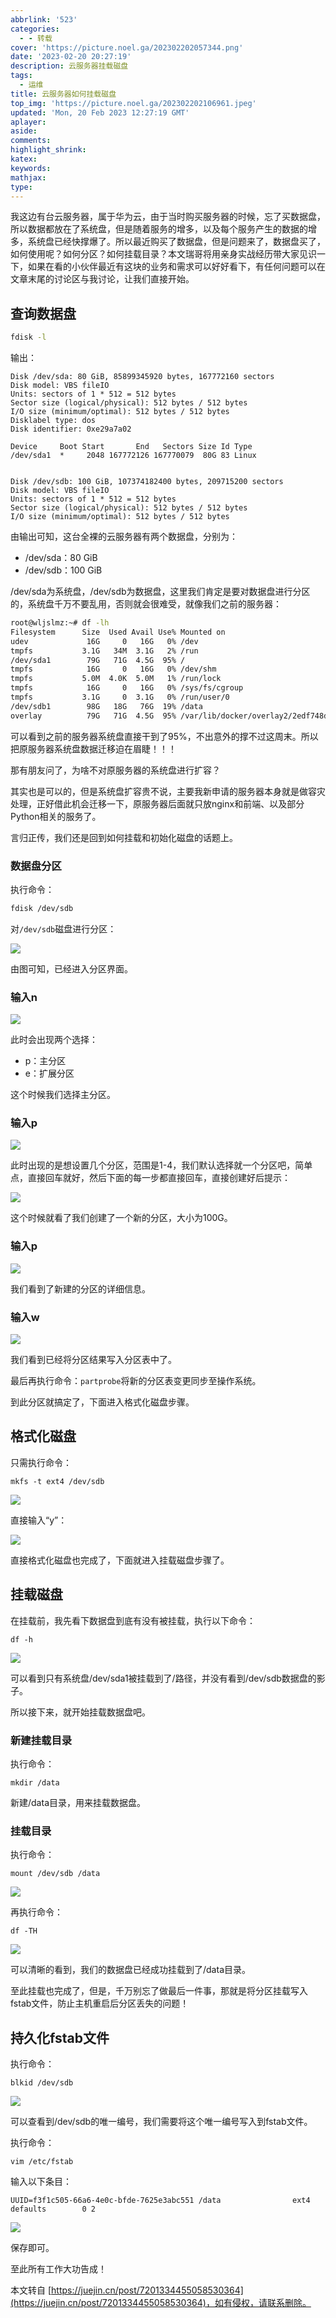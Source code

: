 ```yaml
---
abbrlink: '523'
categories:
  - - 转载
cover: 'https://picture.noel.ga/202302202057344.png'
date: '2023-02-20 20:27:19'
description: 云服务器挂载磁盘
tags:
  - 运维
title: 云服务器如何挂载磁盘
top_img: 'https://picture.noel.ga/202302202106961.jpeg'
updated: 'Mon, 20 Feb 2023 12:27:19 GMT'
aplayer:
aside:
comments:
highlight_shrink:
katex:
keywords:
mathjax:
type:
---
```

我这边有台云服务器，属于华为云，由于当时购买服务器的时候，忘了买数据盘，所以数据都放在了系统盘，但是随着服务的增多，以及每个服务产生的数据的增多，系统盘已经快撑爆了。所以最近购买了数据盘，但是问题来了，数据盘买了，如何使用呢？如何分区？如何挂载目录？本文瑞哥将用亲身实战经历带大家见识一下，如果在看的小伙伴最近有这块的业务和需求可以好好看下，有任何问题可以在文章末尾的讨论区与我讨论，让我们直接开始。

查询数据盘
----------

```bash
fdisk -l 
```

输出：

```
Disk /dev/sda: 80 GiB, 85899345920 bytes, 167772160 sectors
Disk model: VBS fileIO
Units: sectors of 1 * 512 = 512 bytes
Sector size (logical/physical): 512 bytes / 512 bytes
I/O size (minimum/optimal): 512 bytes / 512 bytes
Disklabel type: dos
Disk identifier: 0xe29a7a02

Device     Boot Start       End   Sectors Size Id Type
/dev/sda1  *     2048 167772126 167770079  80G 83 Linux


Disk /dev/sdb: 100 GiB, 107374182400 bytes, 209715200 sectors
Disk model: VBS fileIO
Units: sectors of 1 * 512 = 512 bytes
Sector size (logical/physical): 512 bytes / 512 bytes
I/O size (minimum/optimal): 512 bytes / 512 bytes 
```

由输出可知，这台全裸的云服务器有两个数据盘，分别为：

* /dev/sda：80 GiB
* /dev/sdb：100 GiB

/dev/sda为系统盘，/dev/sdb为数据盘，这里我们肯定是要对数据盘进行分区的，系统盘千万不要乱用，否则就会很难受，就像我们之前的服务器：

```bash
root@wljslmz:~# df -lh
Filesystem      Size  Used Avail Use% Mounted on
udev             16G     0   16G   0% /dev
tmpfs           3.1G   34M  3.1G   2% /run
/dev/sda1        79G   71G  4.5G  95% /
tmpfs            16G     0   16G   0% /dev/shm
tmpfs           5.0M  4.0K  5.0M   1% /run/lock
tmpfs            16G     0   16G   0% /sys/fs/cgroup
tmpfs           3.1G     0  3.1G   0% /run/user/0
/dev/sdb1        98G   18G   76G  19% /data
overlay          79G   71G  4.5G  95% /var/lib/docker/overlay2/2edf748d6f23e9939e0566bc197a1bcd6c6d877b409fecdfc87a6e7596526fe9/merged 
```

可以看到之前的服务器系统盘直接干到了95%，不出意外的撑不过这周末。所以把原服务器系统盘数据迁移迫在眉睫！！！

那有朋友问了，为啥不对原服务器的系统盘进行扩容？

其实也是可以的，但是系统盘扩容贵不说，主要我新申请的服务器本身就是做容灾处理，正好借此机会迁移一下，原服务器后面就只放nginx和前端、以及部分Python相关的服务了。

言归正传，我们还是回到如何挂载和初始化磁盘的话题上。

### 数据盘分区

执行命令：

```bash
fdisk /dev/sdb 
```

对`/dev/sdb`磁盘进行分区：

![](https://p3-juejin.byteimg.com/tos-cn-i-k3u1fbpfcp/53ebdd307aaf4c90acdc7b84b0f98fe6~tplv-k3u1fbpfcp-zoom-in-crop-mark:4536:0:0:0.image)

由图可知，已经进入分区界面。

### 输入n

![](https://p3-juejin.byteimg.com/tos-cn-i-k3u1fbpfcp/0e9b12073bbe412da4e60cdf578b9af3~tplv-k3u1fbpfcp-zoom-in-crop-mark:4536:0:0:0.image)

此时会出现两个选择：

* p：主分区
* e：扩展分区

这个时候我们选择主分区。

### 输入p

![](https://p3-juejin.byteimg.com/tos-cn-i-k3u1fbpfcp/19f2230a212e481ea1ed07ea0cf73920~tplv-k3u1fbpfcp-zoom-in-crop-mark:4536:0:0:0.image)

此时出现的是想设置几个分区，范围是1-4，我们默认选择就一个分区吧，简单点，直接回车就好，然后下面的每一步都直接回车，直接创建好后提示：

![](https://p3-juejin.byteimg.com/tos-cn-i-k3u1fbpfcp/3dd7e1430ac24542a9fdacbb0e9f2e5a~tplv-k3u1fbpfcp-zoom-in-crop-mark:4536:0:0:0.image)

这个时候就看了我们创建了一个新的分区，大小为100G。

### 输入p

![](https://p3-juejin.byteimg.com/tos-cn-i-k3u1fbpfcp/ff8824ebc46347e7966866d6d6a6835a~tplv-k3u1fbpfcp-zoom-in-crop-mark:4536:0:0:0.image)

我们看到了新建的分区的详细信息。

### 输入w

![](https://p3-juejin.byteimg.com/tos-cn-i-k3u1fbpfcp/0a04b639a5a6445d89a1c2144e3d2dc7~tplv-k3u1fbpfcp-zoom-in-crop-mark:4536:0:0:0.image)

我们看到已经将分区结果写入分区表中了。

最后再执行命令：`partprobe`将新的分区表变更同步至操作系统。

到此分区就搞定了，下面进入格式化磁盘步骤。

格式化磁盘
----------

只需执行命令：

```
mkfs -t ext4 /dev/sdb 
```

![](https://p3-juejin.byteimg.com/tos-cn-i-k3u1fbpfcp/1a5878f95e9748c797e8240a7f2463aa~tplv-k3u1fbpfcp-zoom-in-crop-mark:4536:0:0:0.image)

直接输入“y”：

![](https://p3-juejin.byteimg.com/tos-cn-i-k3u1fbpfcp/54002a3931864c6b82a977acfca293a8~tplv-k3u1fbpfcp-zoom-in-crop-mark:4536:0:0:0.image)

直接格式化磁盘也完成了，下面就进入挂载磁盘步骤了。

挂载磁盘
--------

在挂载前，我先看下数据盘到底有没有被挂载，执行以下命令：

```
df -h 
```

![](https://p3-juejin.byteimg.com/tos-cn-i-k3u1fbpfcp/b187763e82eb4985abff501df8582b14~tplv-k3u1fbpfcp-zoom-in-crop-mark:4536:0:0:0.image)

可以看到只有系统盘/dev/sda1被挂载到了/路径，并没有看到/dev/sdb数据盘的影子。

所以接下来，就开始挂载数据盘吧。

### 新建挂载目录

执行命令：

```
mkdir /data 
```

新建/data目录，用来挂载数据盘。

### 挂载目录

执行命令：

```
mount /dev/sdb /data 
```

![](https://p3-juejin.byteimg.com/tos-cn-i-k3u1fbpfcp/43a1f92d016c4128862176b3ca62d5ff~tplv-k3u1fbpfcp-zoom-in-crop-mark:4536:0:0:0.image)

再执行命令：

```
df -TH 
```

![](https://p3-juejin.byteimg.com/tos-cn-i-k3u1fbpfcp/d236e4daffe2447fa347b95278d64031~tplv-k3u1fbpfcp-zoom-in-crop-mark:4536:0:0:0.image)

可以清晰的看到，我们的数据盘已经成功挂载到了/data目录。

至此挂载也完成了，但是，千万别忘了做最后一件事，那就是将分区挂载写入fstab文件，防止主机重启后分区丢失的问题！

持久化fstab文件
---------------

执行命令：

```
blkid /dev/sdb 
```

![](https://p3-juejin.byteimg.com/tos-cn-i-k3u1fbpfcp/f004a3f4d3014335b2e854b05c261519~tplv-k3u1fbpfcp-zoom-in-crop-mark:4536:0:0:0.image)

可以查看到/dev/sdb的唯一编号，我们需要将这个唯一编号写入到fstab文件。

执行命令：

```
vim /etc/fstab 
```

输入以下条目：

```
UUID=f3f1c505-66a6-4e0c-bfde-7625e3abc551 /data                ext4    defaults        0 2 
```

![](https://p3-juejin.byteimg.com/tos-cn-i-k3u1fbpfcp/f50e56a5930747b994aa2157cf6d2ff9~tplv-k3u1fbpfcp-zoom-in-crop-mark:4536:0:0:0.image)

保存即可。

至此所有工作大功告成！

本文转自 [https://juejin.cn/post/7201334455058530364](https://juejin.cn/post/7201334455058530364)，如有侵权，请联系删除。
